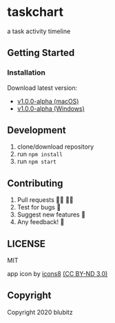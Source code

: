 # taskchart
a task activity timeline
## Getting Started
### Installation
Download latest version:
- [v1.0.0-alpha (macOS)](https://github.com/blubitz/taskchart/releases/download/v1.0.0-alpha/taskchart.app.zip)
- [v1.0.0-alpha (Windows)](https://github.com/blubitz/taskchart/releases/download/v1.0.0-alpha/taskchart-win.zip)
## Development
1. clone/download repository
2. run `npm install`
2. run `npm start`
## Contributing
1. Pull requests 👩‍💻 👨‍💻
2. Test for bugs 🐞
3. Suggest new features 🙌
4. Any feedback! 💬
## LICENSE
MIT

app icon by [icons8](https://icons8.com/) [(CC BY-ND 3.0)](https://www.creativecommons.org/licenses/by-nd/3.0/legalcode)
## Copyright
Copyright 2020 blubitz

